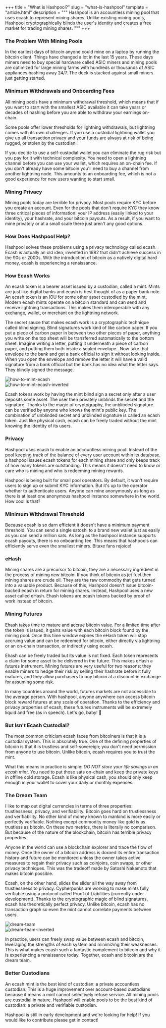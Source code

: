 +++
title = "What is Hashpool?"
slug = "what-is-hashpool"
template = "article.html"
description = """
Hashpool is an accountless mining pool that uses ecash to represent mining shares. Unlike existing mining pools, Hashpool cryptographically blinds the user's identity and creates a free market for trading mining shares.
"""
+++

### The Problem With Mining Pools

In the earliest days of bitcoin anyone could mine on a laptop by running the bitcoin client. Things have changed a lot in the last 15 years. These days miners need to buy special hardware called ASIC miners and mining pools are optimized for large mining farms with hundreds or thousands of ASIC appliances hashing away 24/7. The deck is stacked against small miners just getting started.

### Minimum Withdrawals and Onboarding Fees

All mining pools have a minimum withdrawal threshold, which means that if you want to start with the smallest ASIC available it can take years or decades of hashing before you are able to withdraw your earnings on-chain.

Some pools offer lower thresholds for lightning withdrawals, but lightning comes with its own challenges. If you use a custodial lightning wallet you give up all transaction privacy and your funds are always at risk of being rugged, or stolen by the custodian.

If you decide to use a self-custodial wallet you can eliminate the rug risk but you pay for it with technical complexity. You need to open a lightning channel before you can use your wallet, which requires an on-chain fee. If you don't already have some bitcoin you'll need to buy a channel from another lightning node. This amounts to an onboarding fee, which is not a good experience for new users wanting to start small.

### Mining Privacy

Mining pools today are terrible for privacy. Most pools require KYC before you create an account. Even for the pools that don't require KYC they know three critical pieces of information: your IP address (easily linked to your identity), your hashrate, and your bitcoin payouts. As a result, if you want to mine privately or at a small scale there just aren't any good options.

### How Does Hashpool Help?

Hashpool solves these problems using a privacy technology called ecash. Ecash is actually an old idea, invented in 1982 that didn't achieve success in the 90s or 2000s. With the introduction of bitcoin as a natively digital hard money, ecash is experiencing a renaissance.

### How Ecash Works

An ecash token is a bearer asset issued by a custodian, called a mint. Mints are just like digital banks and ecash is best thought of as a paper bank note. An ecash token is an IOU for some other asset custodied by the mint. Modern ecash mints operate on a bitcoin standard and can send and receive lightning transactions. This makes them interoperable with any exchange, wallet, or merchant on the lightning network.

The secret sauce that makes ecash work is a cryptographic technique called blind signing. Blind signatures work kind of like carbon paper. If you put a piece of carbon paper in between two other pieces of paper, anything you write on the top sheet will be transferred automatically to the bottom sheet. Imagine writing a letter, putting it underneath a piece of carbon paper, and putting them both inside a sealed envelope . Now take that envelope to the bank and get a bank official to sign it without looking inside. When you open the envelope and remove the letter it will have a valid signature from a bank official but the bank has no idea what the letter says. They blindly signed the message.

<div class="light-only">
  <img src="../../images/what-is-hashpool/how-to-mint-ecash.png" alt="how-to-mint-ecash">
</div>

<div class="dark-only">
  <img src="../../images/what-is-hashpool/how-to-mint-ecash-inverted.png" alt="how-to-mint-ecash-inverted">
</div>

Ecash tokens work by having the mint blind sign a secret only after a user deposits some asset. The user then privately unblinds the secret and the signature. Thanks to the magic of cryptography, the unblinded signature can be verified by anyone who knows the mint's public key. The combination of unblinded secret and unblinded signature is called an ecash token. Just like physical cash, ecash can be freely traded without the mint knowing the identity of its users.

### Privacy

Hashpool uses ecash to enable an accountless mining pool. Instead of the pool keeping track of the balance of every user account within its database, a hashpool issues ecash tokens for each mining share and only keeps track of how many tokens are outstanding. This means it doesn't need to know or care who is mining and who is redeeming mining rewards.

Hashpool is being built for small pool operators. By default, it won't require users to sign up or submit KYC information. But it's up to the operator whether to authenticate users. Anyone can mine anonymously as long as there is at least one anonymous hashpool instance somewhere in the world. How cool is that?

### Minimum Withdrawal Threshold

Because ecash is so darn efficient it doesn't have a minimum payment threshold. You can send a single satoshi to a brand new wallet just as easily as you can send a million sats. As long as the hashpool instance supports ecash payouts, there is no onboarding fee. This means that hashpools can efficiently serve even the smallest miners. Bitaxe fans rejoice!

### eHash

Mining shares are a precursor to bitcoin, they are a necessary ingredient in the process of mining new bitcoin. If you think of bitcoin as jet fuel then mining shares are crude oil. They are the raw commodity that gets turned into a valuable product. Because of this, Hashpool doesn't issue bitcoin-backed ecash in return for mining shares. Instead, Hashpool uses a new asset called eHash. Ehash tokens are ecash tokens backed by proof of work instead of bitcoin.

### Mining Futures

Ehash takes time to mature and accrue bitcoin value. For a limited time after the token is issued, it gains value with each bitcoin block found by the mining pool. Once this time window expires the eHash token will stop accruing value and can be redeemed for bitcoin, either directly via lightning or an on-chain transaction, or indirectly using ecash.

Ehash can be freely traded but its value is not fixed. Each token represents a claim for some asset to be delivered in the future. This makes eHash a futures instrument. Mining futures are very useful for two reasons: they enable miners to hedge their risk by selling their hashrate before it fully matures, and they allow purchasers to buy bitcoin at a discount in exchange for assuming some risk.

In many countries around the world, futures markets are not accessible to the average person. With hashpool, anyone anywhere can access bitcoin block reward futures at any scale of operation. Thanks to the efficiency and privacy properties of ecash, these futures instruments will be extremely liquid and free (as in speech). Let's go, baby! 🚀

### But Isn't Ecash Custodial?

The most common criticism ecash faces from bitcoiners is that it is a custodial system. This is absolutely true. One of the defining properties of bitcoin is that it is trustless and self-sovereign; you don't need permission from anyone to use bitcoin. Unlike bitcoin, ecash requires you to trust the mint.

What this means in practice is simple: *DO NOT store your life savings in an ecash mint*. You need to put those sats on-chain and keep the private keys in offline cold storage. Ecash is like physical cash, you should only keep enough in your wallet to cover your daily or monthly expenses.

### The Dream Team

I like to map out digital currencies in terms of three properties: trustlessness, privacy, and verifiability. Bitcoin goes hard on trustlessness and verifiability. No other kind of money known to mankind is more easily or perfectly verifiable. Nothing except commodity money like gold is as trustless as bitcoin. On these two metrics, there is literally no comparison. But because of the nature of the blockchain, bitcoin has terrible privacy properties.

Anyone in the world can use a blockchain explorer and trace the flow of money. Once the owner of a bitcoin address is doxxed its entire transaction history and future can be monitored unless the owner takes active measures to regain their privacy such as coinjoins, coin swaps, or other privacy techniques. This was the tradeoff made by Satoshi Nakamoto that makes bitcoin possible.

Ecash, on the other hand, slides the slider all the way away from trustlessness to privacy. Cypherpunks are working to make mints fully verifiable using a protocol called Proof of Liabilities (currently under development). Thanks to the cryptographic magic of blind signatures, ecash has theoretically perfect privacy. Unlike bitcoin, ecash has no transaction graph so even the mint cannot correlate payments between users.

<div class="light-only">
  <img src="../../images/what-is-hashpool/dream-team.png" alt="dream-team">
</div>

<div class="dark-only">
  <img src="../../images/what-is-hashpool/dream-team-inverted.png" alt="dream-team-inverted">
</div>

In practice, users can freely swap value between ecash and bitcoin, leveraging the strengths of each system and minimizing their weaknesses. This is what makes ecash such a fantastic complement to bitcoin and why it is experiencing a renaissance today. Together, ecash and bitcoin are the dream team.

### Better Custodians

An ecash mint is the best kind of custodian: a private accountless custodian. This is a huge improvement over account-based custodians because it means a mint cannot selectively refuse service. All mining pools are custodial in nature. Hashpool will enable pools to be the best kind of custodian: a private and verifiable custodian.

Hashpool is still in early development and we're looking for help! If you would like to contribute please get in contact!
